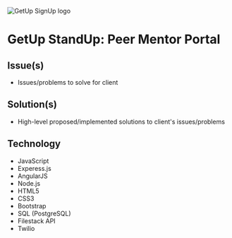 ![GetUp SignUp logo](/images/logo.png)
# GetUp StandUp: Peer Mentor Portal

## Issue(s)
- Issues/problems to solve for client

## Solution(s)
- High-level proposed/implemented solutions to client's issues/problems

## Technology
- JavaScript
- Experess.js
- AngularJS
- Node.js
- HTML5
- CSS3
- Bootstrap
- SQL (PostgreSQL)
- Filestack API
- Twilio
